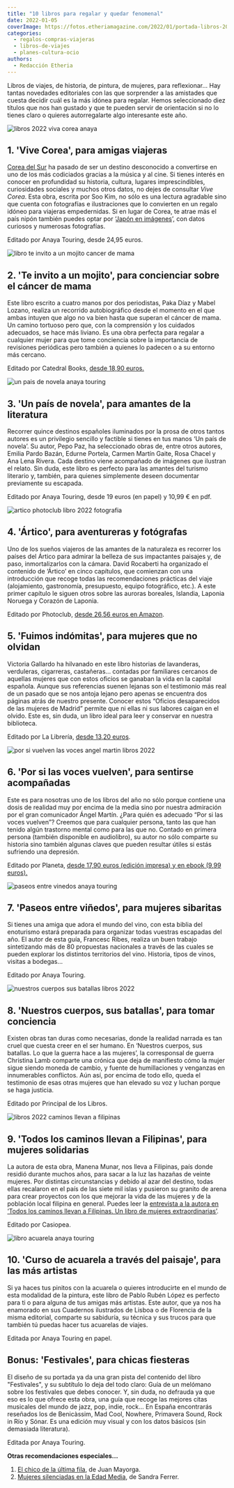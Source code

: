 ```yaml
---
title: "10 libros para regalar y quedar fenomenal"
date: 2022-01-05
coverImage: https://fotos.etheriamagazine.com/2022/01/portada-libros-2022.jpg
categories: 
  - regalos-compras-viajeras
  - libros-de-viajes
  - planes-cultura-ocio
authors: 
  - Redacción Etheria
---
```


Libros de viajes, de historia, de pintura, de mujeres, para reflexionar... Hay tantas 
novedades editoriales con las que sorprender a las amistades que cuesta decidir cuál es 
la más idónea para regalar. Hemos seleccionado diez títulos que nos han gustado y que te 
pueden servir de orientación si no lo tienes claro o quieres autorregalarte algo 
interesante este año. 

![libros 2022 viva corea anaya](https://fotos.etheriamagazine.com/2022/01/vive-corea-anaya-747x1024.jpg "Vive Corea, de Anaya Touring.")

## 1\. 'Vive Corea', para amigas viajeras

[Corea del Sur](https://etheriamagazine.com/2021/01/14/que-ver-hacer-en-corea-del-sur/) 
ha pasado de ser un destino desconocido a convertirse en uno de los más codiciados 
gracias a la música y al cine. Si tienes interés en conocer en profundidad su historia, 
cultura, lugares imprescindibles, curiosidades sociales y muchos otros datos, no dejes 
de consultar _Vive Corea_. Esta obra, escrita por Soo Kim, no sólo es una lectura 
agradable sino que cuenta con fotografías e ilustraciones que lo convierten en un regalo 
idóneo para viajeras empedernidas. Si en lugar de Corea, te atrae más el país nipón 
también puedes optar por ‘[Japón en imágenes](https://amzn.to/32P03Jx)’, con datos 
curiosos y numerosas fotografías. 

Editado por Anaya Touring, desde 24,95 euros. 

![libro te invito a un mojito cancer de mama](https://fotos.etheriamagazine.com/2021/10/te-invito-a-un-mojito-668x1024.jpg "'Te invito a un mojito', un libro que aborda el cáncer de mama.")

## 2\. 'Te invito a un mojito', para concienciar sobre el cáncer de mama

Este libro escrito a cuatro manos por dos periodistas, Paka Díaz y Mabel Lozano, realiza 
un recorrido autobiográfico desde el momento en el que ambas intuyen que algo no va bien 
hasta que superan el cáncer de mama. Un camino tortuoso pero que, con la comprensión y 
los cuidados adecuados, se hace más liviano. Es una obra perfecta para regalar a 
cualquier mujer para que tome conciencia sobre la importancia de revisiones periódicas 
pero también a quienes lo padecen o a su entorno más cercano. 

Editado por Catedral Books, [desde 18,90 euros.](https://amzn.to/3eAEyhZ) 

![un pais de novela anaya touring](https://fotos.etheriamagazine.com/2022/01/un-pais-novela-696x1024.jpg "Un país de novela, editado por Anaya Touring.")

## 3\. 'Un país de novela', para amantes de la literatura

Recorrer quince destinos españoles iluminados por la prosa de otros tantos autores es un 
privilegio sencillo y factible si tienes en tus manos ‘Un país de novela’. Su autor, 
Pepo Paz, ha seleccionado obras de, entre otros autores, Emilia Pardo Bazán, Edurne 
Portela, Carmen Martín Gaite, Rosa Chacel y Ana Lena Rivera. Cada destino viene 
acompañado de imágenes que ilustran el relato. Sin duda, este libro es perfecto para las 
amantes del turismo literario y, también, para quienes simplemente deseen documentar 
previamente su escapada. 

Editado por Anaya Touring, desde 19 euros (en papel) y 10,99 € en pdf. 

![artico photoclub libro 2022 fotografia](https://fotos.etheriamagazine.com/2022/01/libro-artico.jpg "Ártico, de Photoclub.")

## 4\. 'Ártico', para aventureras y fotógrafas

Uno de los sueños viajeros de las amantes de la naturaleza es recorrer los países del 
Ártico para admirar la belleza de sus impactantes paisajes y, de paso, inmortalizarlos 
con la cámara. David Rocaberti ha organizado el contenido de ‘Ártico’ en cinco 
capítulos, que comienzan con una introducción que recoge todas las recomendaciones 
prácticas del viaje (alojamiento, gastronomía, presupuesto, equipo fotográfico, etc.). A 
este primer capítulo le siguen otros sobre las auroras boreales, Islandia, Laponia 
Noruega y Corazón de Laponia. 

Editado por Photoclub, [desde 26,56 euros en Amazon](https://amzn.to/3308ly1). 

## 5\. 'Fuimos indómitas', para mujeres que no olvidan

Victoria Gallardo ha hilvanado en este libro historias de lavanderas, verduleras, 
cigarreras, castañeras... contadas por familiares cercanos de aquellas mujeres que con 
estos oficios se ganaban la vida en la capital española. Aunque sus referencias suenen 
lejanas son el testimonio más real de un pasado que se nos antoja lejano pero apenas se 
encuentra dos páginas atrás de nuestro presente. Conocer estos “Oficios desaparecidos de 
las mujeres de Madrid” permite que ni ellas ni sus labores caigan en el olvido. Este es, 
sin duda, un libro ideal para leer y conservar en nuestra biblioteca. 

Editado por La Librería, [desde 13,20 euros](https://amzn.to/3zn6rU6). 

![por si vuelven las voces angel martin libros 2022](https://fotos.etheriamagazine.com/2022/01/por-si-vuelven-las-voces-675x1024.jpg "Por si vuelven las voces, de Ángel Martín.")

## 6\. 'Por si las voces vuelven', para sentirse acompañadas

Este es para nosotras uno de los libros del año no sólo porque contiene una dosis de 
realidad muy por encima de la media sino por nuestra admiración por el gran comunicador 
Ángel Martín. ¿Para quién es adecuado “Por si las voces vuelven”? Creemos que para 
cualquier persona, tanto las que han tenido algún trastorno mental como para las que no. 
Contado en primera persona (también disponible en audiolibro), su autor no sólo comparte 
su historia sino también algunas claves que pueden resultar útiles si estás sufriendo 
una depresión. 

Editado por Planeta, [desde 17,90 euros (edición impresa) y en ebook (9,99 
euros).](https://amzn.to/3JGsqdE) 

![paseos entre vinedos anaya touring](https://fotos.etheriamagazine.com/2022/01/paseos-entre-vinedos.jpg "Paseos entre viñedos, de Anaya Touring.")

## 7\. 'Paseos entre viñedos', para mujeres sibaritas

Si tienes una amiga que adora el mundo del vino, con esta biblia del enoturismo estará 
preparada para organizar todas vuestras escapadas del año. El autor de esta guía, 
Francesc Ribes, realiza un buen trabajo sintetizando más de 80 propuestas nacionales a 
través de las cuales se pueden explorar los distintos territorios del vino. Historia, 
tipos de vinos, visitas a bodegas... 

Editado por Anaya Touring. 

![nuestros cuerpos sus batallas libros 2022](https://fotos.etheriamagazine.com/2022/01/nuestros-cuerpos-sus-batallas-677x1024.jpg "Nuestros cuerpos, sus batallas.")

## 8\. 'Nuestros cuerpos, sus batallas', para tomar conciencia

Existen obras tan duras como necesarias, donde la realidad narrada es tan cruel que 
cuesta creer en el ser humano. En ‘Nuestros cuerpos, sus batallas. Lo que la guerra hace 
a las mujeres’, la corresponsal de guerra Christina Lamb comparte una crónica que deja 
de manifiesto cómo la mujer sigue siendo moneda de cambio, y fuente de humillaciones y 
venganzas en innumerables conflictos. Aún así, por encima de todo ello, queda el 
testimonio de esas otras mujeres que han elevado su voz y luchan porque se haga 
justicia. 

Editado por Principal de los Libros. 

![libros 2022 caminos llevan a filipinas](https://fotos.etheriamagazine.com/2020/12/manena-munar-todos-los-caminos-llevan-a-filipinas.jpg "Manena Munar, autora de 'Todos los caminos llevan a Filipinas'.")

## 9\. 'Todos los caminos llevan a Filipinas', para mujeres solidarias

La autora de esta obra, Manena Munar, nos lleva a Filipinas, país donde residió durante 
muchos años, para sacar a la luz las hazañas de veinte mujeres. Por distintas 
circunstancias y debido al azar del destino, todas ellas recalaron en el país de las 
siete mil islas y pusieron su granito de arena para crear proyectos con los que mejorar 
la vida de las mujeres y de la población local filipina en general. Puedes leer la [entrevista 
a la autora en ‘Todos los caminos llevan a Filipinas. Un libro de mujeres 
extraordinarias’](https://etheriamagazine.com/2020/12/11/todos-los-caminos-llevan-a-filipinas-un-libro-de-mujeres-extraordinarias/). 

Editado por Casiopea. 

![libro acuarela anaya touring](https://fotos.etheriamagazine.com/2022/01/libro-acuarela.jpg "Curso de acuarela a través del paisaje.")

## 10\. 'Curso de acuarela a través del paisaje', para las más artistas

Si ya haces tus pinitos con la acuarela o quieres introducirte en el mundo de esta 
modalidad de la pintura, este libro de Pablo Rubén López es perfecto para ti o para 
alguna de tus amigas más artistas. Este autor, que ya nos ha enamorado en sus Cuadernos 
ilustrados de Lisboa o de Florencia de la misma editorial, comparte su sabiduría, su 
técnica y sus trucos para que también tú puedas hacer tus acuarelas de viajes. 

Editada por Anaya Touring en papel. 

## Bonus: 'Festivales', para chicas fiesteras

El diseño de su portada ya da una gran pista del contenido del libro "Festivales", y su 
subtítulo lo deja del todo claro: Guía de un melómano sobre los festivales que debes 
conocer. Y, sin duda, no defrauda ya que eso es lo que ofrece esta obra, una guía que 
recoge las mejores citas musicales del mundo de jazz, pop, indie, rock... En España 
encontrarás reseñados los de Benicàssim, Mad Cool, Nowhere, Primavera Sound, Rock in Río 
y Sónar. Es una edición muy visual y con los datos básicos (sin demasiada literatura). 

Editada por Anaya Touring. 

**Otras recomendaciones especiales...** 

1. [El chico de la última fila](https://amzn.to/3Fu6j9t), de Juan Mayorga.
2. [Mujeres silenciadas en la Edad Media](https://amzn.to/3yUAJhr), de Sandra Ferrer.
